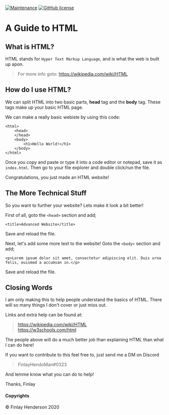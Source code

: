 [![Maintenance](https://img.shields.io/badge/Maintained%3F-yes-green.svg)](https://GitHub.com/Naereen/StrapDown.js/graphs/commit-activity) [![GitHub license](https://img.shields.io/github/license/Naereen/StrapDown.js.svg)](https://github.com/Naereen/StrapDown.js/blob/master/LICENSE)
# A Guide to HTML

## What is HTML?
HTML stands for `Hyper Text Markup Language`, and is what the web is built up apon.

> For more info goto: https://wikipedia.com/wiki/HTML

## How do I use HTML?
We can split HTML into two basic parts, **head** tag and the **body** tag.
These tags make up your basic HTML page.

We can make a really basic webiste by using this code:

    <html>
        <head>
        </head>
        <body>
            <h1>Hello World!</h1>
        </body>
    </html>

Once you copy and paste or type it into a code editor or notepad, save it as ```index.html```.
Then go to your file explorer and double click/run the file.

Congratulations, you just made an HTML website!

## The More Technical Stuff
So you want to further your website?
Lets make it look a bit better!

First of all, goto the `<head>` section and add;

    <title>Advanced Website</title>

Save and reload the file.

Next, let's add some more text to the website!
Goto the `<body>` section and add;

    <p>Lorem ipsum dolor sit amet, consectetur adipiscing elit. Duis urna felis, euismod a accumsan in.</p>

Save and reload the file.

## Closing Words
I am only making this to help people understand the basics of HTML. There will so many things I don't cover or just miss out.

Links and extra help can be found at:
> https://wikipedia.com/wiki/HTML <br>
> https://w3schools.com/html

The people above will do a much better job than explaining HTML than what I can do here!

If you want to contribute to this feel free to, just send me a DM on Discord
> FinlayHendoMan#0323 <br>

And lemme know what you can do to help!

Thanks,
Finlay


#### Copyrights
© Finlay Henderson 2020
